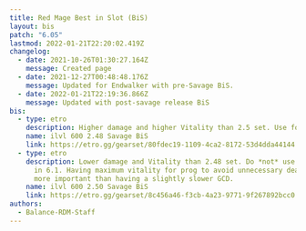 ```yaml
---
title: Red Mage Best in Slot (BiS)
layout: bis
patch: "6.05"
lastmod: 2022-01-21T22:20:02.419Z
changelog:
  - date: 2021-10-26T01:30:27.164Z
    message: Created page
  - date: 2021-12-27T00:48:48.176Z
    message: Updated for Endwalker with pre-Savage BiS.
  - date: 2022-01-21T22:19:36.866Z
    message: Updated with post-savage release BiS
bis:
  - type: etro
    description: Higher damage and higher Vitality than 2.5 set. Use for 6.1's Ultimate.
    name: ilvl 600 2.48 Savage BiS
    link: https://etro.gg/gearset/80fdec19-1109-4ca2-8172-53d4dda44144
  - type: etro
    description: Lower damage and Vitality than 2.48 set. Do *not* use for Ultimate
      in 6.1. Having maximum vitality for prog to avoid unnecessary deaths is
      more important than having a slightly slower GCD.
    name: ilvl 600 2.50 Savage BiS
    link: https://etro.gg/gearset/8c456a46-f3cb-4a23-9771-9f267892bcc0
authors:
  - Balance-RDM-Staff
---
```

